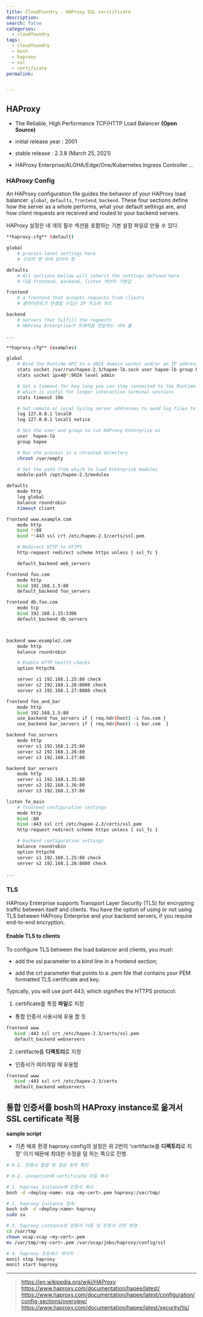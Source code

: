 ```yaml
---
title: CloudFoundry - HAProxy SSL ceritificate
description:
search: false
categories:
  - cloudfoundry
tags:
  - cloudfoundry
  - bosh
  - haproxy
  - ssl
  - certificate
permalink:


---
```


## HAProxy

- The Reliable, High Performance TCP/HTTP Load Balancer **(Open Source)**

- initial release year : 2001
- stable release : 2.3.8 (March 25, 2021)
- HAProxy Enterprise/ALOHA/Edge/One/Kubernetes Ingress Controller ...


### HAProxy Config

An HAProxy configuration file guides the behavior of your HAProxy load balancer. ```global```, ```defaults```, ```frontend```, ```backend```. These four sections define how the server as a whole performs, what your default settings are, and how client requests are received and routed to your backend servers.

HAProxy 설정은 네 개의 필수 섹션을 포함하는 기본 설정 파일로 만들 수 있다.

```bash
**haproxy.cfg** (default)

global
    # process-level settings here
    # 구성의 맨 위에 있어야 함

defaults
    # All sections bellow will inherit the settings defined here
    # 다음 frontend, backend, listen 섹션의 기본값

frontend
    # a frontend that accepts requests from clients
    # 클라이언트가 연결할 수있는 IP 주소와 포트

backend
    # servers that fulfill the requests
    # HAProxy Enterprise가 트래픽을 전달하는 서버 풀

...
```

```bash
**haproxy.cfg** (examples)

global
    # Bind the Runtime API to a UNIX domain socket and/or an IP address
    stats socket /var/run/hapee-2.3/hapee-lb.sock user hapee-lb group hapee mode 660 level admin
    stats socket ipv4@*:9024 level admin

    # Set a timeout for how long you can stay connected to the Runtime API,
    # which is useful for longer interactive terminal sessions
    stats timeout 10m

    # Set remote or local Syslog server addresses to send log files to
    log 127.0.0.1 local0
    log 127.0.0.1 local1 notice

    # Set the user and group to run HAProxy Enterprise as
    user  hapee-lb
    group hapee

    # Run the process in a chrooted directory
    chroot /var/empty

    # Set the path from which to load Enterprise modules
    module-path /opt/hapee-2.3/modules

defaults
    mode http
    log global
    balance roundrobin
    timeout client

frontend www.example.com
    mode http
    bind *:80
    bind *:443 ssl crt /etc/hapee-2.3/certs/ssl.pem

    # Redirect HTTP to HTTPS
    http-request redirect scheme https unless { ssl_fc }

    default_backend web_servers

frontend foo.com
    mode http
    bind 192.168.1.5:80
    default_backend foo_servers

frontend db.foo.com
    mode tcp
    bind 192.168.1.15:3306
    default_backend db_servers



backend www.example2.com
    mode http
    balance roundrobin

    # Enable HTTP health checks
    option httpchk

    server s1 192.168.1.25:80 check
    server s2 192.168.1.26:8080 check
    server s3 192.168.1.27:8080 check

frontend foo_and_bar
    mode http
    bind 192.168.1.5:80
    use_backend foo_servers if { req.hdr(host) -i foo.com }
    use_backend bar_servers if { req.hdr(host) -i bar.com  }

backend foo_servers
    mode http
    server s1 192.168.1.25:80
    server s2 192.168.1.26:80
    server s3 192.168.1.27:80

backend bar_servers
    mode http
    server s1 192.168.1.35:80
    server s2 192.168.1.36:80
    server s3 192.168.1.37:80

listen fe_main
    # frontend configuration settings
    mode http
    bind :80
    bind :443 ssl crt /etc/hapee-2.3/certs/ssl.pem
    http-request redirect scheme https unless { ssl_fc }

    # backend configuration settings
    balance roundrobin
    option httpchk
    server s1 192.168.1.25:80 check
    server s2 192.168.1.26:8080 check

...
```




### TLS

HAProxy Enterprise supports Transport Layer Security (TLS) for encrypting traffic between itself and clients. You have the option of using or not using TLS between HAProxy Enterprise and your backend servers, if you require end-to-end encryption.

#### Enable TLS to clients
To configure TLS between the load balancer and clients, you must:

- add the ssl parameter to a bind line in a frontend section;

- add the crt parameter that points to a .pem file that contains your PEM formatted TLS certificate and key.

Typically, you will use port 443, which signifies the HTTPS protocol:



1. certificate를 특정 **파일**로 지정

  - 통합 인증서 사용시에 유용 할 듯

  ```bash
  frontend www
     bind :443 ssl crt /etc/hapee-2.3/certs/ssl.pem
     default_backend webservers
  ```

2. certifacte를 **디렉토리**로 지정

  - 인증서가 여러개일 때 유용할  

  ```bash
  frontend www
     bind :443 ssl crt /etc/hapee-2.3/certs
     default_backend webservers
  ```


## 통합 인증서를 bosh의 HAProxy instance로 옮겨서 SSL certificate 적용


**sample script**

- 기존 배포 환경 haproxy.config의 설정은 위 2번의 'certifacte를 **디렉토리**로 지정' 이기 때문에 최대한 수정을 덜 하는 쪽으로 진행.

```bash
# 0-1. 인증서 통합 및 정상 동작 확인

# 0-2. inception에 certificate 파일 복사

# 1. haproxy instance에 인증서 복사
bosh -d <deploy-name> scp <my-cert>.pem haproxy:/var/tmp/

# 2. haproxy instance 접속
bosh ssh -d <deploy-name> haproxy
sudo su

# 3. haproxy instance로 인증서 이동 및 인증서 권한 변경
cd /var/tmp
chown vcap:vcap <my-cert>.pem
mv /var/tmp/<my-cert>.pem /var/vcap/jobs/haproxy/config/ssl

# 4. haproxy 프로세스 재시작
monit stop haproxy
monit start haproxy
```

-----

> https://en.wikipedia.org/wiki/HAProxy  
> https://www.haproxy.com/documentation/hapee/latest/  
> https://www.haproxy.com/documentation/hapee/latest/configuration/config-sections/overview/  
> https://www.haproxy.com/documentation/hapee/latest/security/tls/
